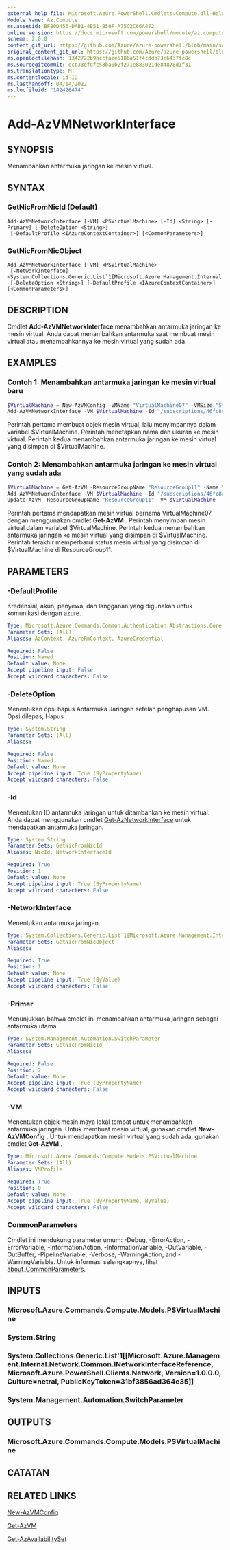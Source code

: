 ```yaml
---
external help file: Microsoft.Azure.PowerShell.Cmdlets.Compute.dll-Help.xml
Module Name: Az.Compute
ms.assetid: BF80D456-DAB1-4B51-B50F-A75C2C66A472
online version: https://docs.microsoft.com/powershell/module/az.compute/add-azvmnetworkinterface
schema: 2.0.0
content_git_url: https://github.com/Azure/azure-powershell/blob/main/src/Compute/Compute/help/Add-AzVMNetworkInterface.md
original_content_git_url: https://github.com/Azure/azure-powershell/blob/main/src/Compute/Compute/help/Add-AzVMNetworkInterface.md
ms.openlocfilehash: 1342722b9bccfaee5186a51f4cddb73c6437fc8c
ms.sourcegitcommit: dcb33efdfc53ba0b2f271e883021de84878d1f31
ms.translationtype: MT
ms.contentlocale: id-ID
ms.lasthandoff: 04/14/2022
ms.locfileid: "142426474"
---
```

# Add-AzVMNetworkInterface

## SYNOPSIS
Menambahkan antarmuka jaringan ke mesin virtual.

## SYNTAX

### GetNicFromNicId (Default)
```
Add-AzVMNetworkInterface [-VM] <PSVirtualMachine> [-Id] <String> [-Primary] [-DeleteOption <String>]
 [-DefaultProfile <IAzureContextContainer>] [<CommonParameters>]
```

### GetNicFromNicObject
```
Add-AzVMNetworkInterface [-VM] <PSVirtualMachine>
 [-NetworkInterface] <System.Collections.Generic.List`1[Microsoft.Azure.Management.Internal.Network.Common.INetworkInterfaceReference]>
 [-DeleteOption <String>] [-DefaultProfile <IAzureContextContainer>] [<CommonParameters>]
```

## DESCRIPTION
Cmdlet **Add-AzVMNetworkInterface** menambahkan antarmuka jaringan ke mesin virtual.
Anda dapat menambahkan antarmuka saat membuat mesin virtual atau menambahkannya ke mesin virtual yang sudah ada.

## EXAMPLES

### Contoh 1: Menambahkan antarmuka jaringan ke mesin virtual baru
```powershell
$VirtualMachine = New-AzVMConfig -VMName "VirtualMachine07" -VMSize "Standard_A1"
Add-AzVMNetworkInterface -VM $VirtualMachine -Id "/subscriptions/46fc8ea4-2de6-4179-8ab1-365da4121af4/resourceGroups/contoso/providers/Microsoft.Network/networkInterfaces/sshNIC"
```

Perintah pertama membuat objek mesin virtual, lalu menyimpannya dalam variabel $VirtualMachine.
Perintah menetapkan nama dan ukuran ke mesin virtual.
Perintah kedua menambahkan antarmuka jaringan ke mesin virtual yang disimpan di $VirtualMachine.

### Contoh 2: Menambahkan antarmuka jaringan ke mesin virtual yang sudah ada
```powershell
$VirtualMachine = Get-AzVM -ResourceGroupName "ResourceGroup11" -Name "VirtualMachine07"
Add-AzVMNetworkInterface -VM $VirtualMachine -Id "/subscriptions/46fc8ea4-2de6-4179-8ab1-365da4121af4/resourceGroups/contoso/providers/Microsoft.Network/networkInterfaces/sshNIC"
Update-AzVM -ResourceGroupName "ResourceGroup11" -VM $VirtualMachine
```

Perintah pertama mendapatkan mesin virtual bernama VirtualMachine07 dengan menggunakan cmdlet **Get-AzVM** .
Perintah menyimpan mesin virtual dalam variabel $VirtualMachine.
Perintah kedua menambahkan antarmuka jaringan ke mesin virtual yang disimpan di $VirtualMachine.
Perintah terakhir memperbarui status mesin virtual yang disimpan di $VirtualMachine di ResourceGroup11.

## PARAMETERS

### -DefaultProfile
Kredensial, akun, penyewa, dan langganan yang digunakan untuk komunikasi dengan azure.

```yaml
Type: Microsoft.Azure.Commands.Common.Authentication.Abstractions.Core.IAzureContextContainer
Parameter Sets: (All)
Aliases: AzContext, AzureRmContext, AzureCredential

Required: False
Position: Named
Default value: None
Accept pipeline input: False
Accept wildcard characters: False
```

### -DeleteOption
Menentukan opsi hapus Antarmuka Jaringan setelah penghapusan VM. Opsi dilepas, Hapus

```yaml
Type: System.String
Parameter Sets: (All)
Aliases:

Required: False
Position: Named
Default value: None
Accept pipeline input: True (ByPropertyName)
Accept wildcard characters: False
```

### -Id
Menentukan ID antarmuka jaringan untuk ditambahkan ke mesin virtual.
Anda dapat menggunakan cmdlet [Get-AzNetworkInterface](/powershell/module/az.network/get-aznetworkinterface) untuk mendapatkan antarmuka jaringan.

```yaml
Type: System.String
Parameter Sets: GetNicFromNicId
Aliases: NicId, NetworkInterfaceId

Required: True
Position: 1
Default value: None
Accept pipeline input: True (ByPropertyName)
Accept wildcard characters: False
```

### -NetworkInterface
Menentukan antarmuka jaringan.

```yaml
Type: System.Collections.Generic.List`1[Microsoft.Azure.Management.Internal.Network.Common.INetworkInterfaceReference]
Parameter Sets: GetNicFromNicObject
Aliases:

Required: True
Position: 1
Default value: None
Accept pipeline input: True (ByValue)
Accept wildcard characters: False
```

### -Primer
Menunjukkan bahwa cmdlet ini menambahkan antarmuka jaringan sebagai antarmuka utama.

```yaml
Type: System.Management.Automation.SwitchParameter
Parameter Sets: GetNicFromNicId
Aliases:

Required: False
Position: 2
Default value: None
Accept pipeline input: True (ByPropertyName)
Accept wildcard characters: False
```

### -VM
Menentukan objek mesin maya lokal tempat untuk menambahkan antarmuka jaringan.
Untuk membuat mesin virtual, gunakan cmdlet **New-AzVMConfig** .
Untuk mendapatkan mesin virtual yang sudah ada, gunakan cmdlet **Get-AzVM** .

```yaml
Type: Microsoft.Azure.Commands.Compute.Models.PSVirtualMachine
Parameter Sets: (All)
Aliases: VMProfile

Required: True
Position: 0
Default value: None
Accept pipeline input: True (ByPropertyName, ByValue)
Accept wildcard characters: False
```

### CommonParameters
Cmdlet ini mendukung parameter umum: -Debug, -ErrorAction, -ErrorVariable, -InformationAction, -InformationVariable, -OutVariable, -OutBuffer, -PipelineVariable, -Verbose, -WarningAction, and -WarningVariable. Untuk informasi selengkapnya, lihat [about_CommonParameters](http://go.microsoft.com/fwlink/?LinkID=113216).

## INPUTS

### Microsoft.Azure.Commands.Compute.Models.PSVirtualMachine

### System.String

### System.Collections.Generic.List'1[[Microsoft.Azure.Management.Internal.Network.Common.INetworkInterfaceReference, Microsoft.Azure.PowerShell.Clients.Network, Version=1.0.0.0, Culture=netral, PublicKeyToken=31bf3856ad364e35]]

### System.Management.Automation.SwitchParameter

## OUTPUTS

### Microsoft.Azure.Commands.Compute.Models.PSVirtualMachine

## CATATAN

## RELATED LINKS

[New-AzVMConfig](./New-AzVMConfig.md)

[Get-AzVM](./Get-AzVM.md)

[Get-AzAvailabilitySet](./Get-AzAvailabilitySet.md)
